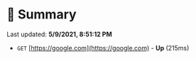 # 📖 Summary
Last updated: **5/9/2021, 8:51:12 PM**

- `GET` [https://google.com](https://google.com) - **Up** (215ms)
